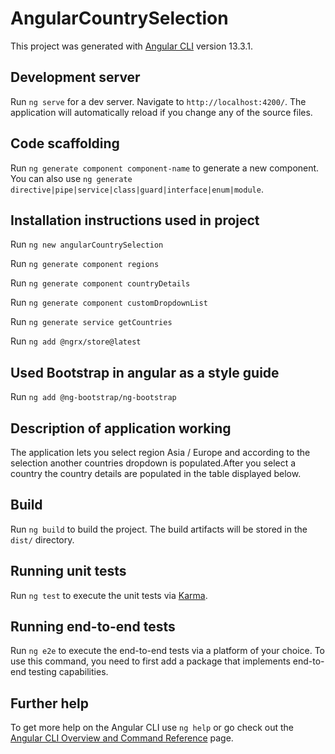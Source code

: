 # AngularCountrySelection

This project was generated with [Angular CLI](https://github.com/angular/angular-cli) version 13.3.1.

## Development server

Run `ng serve` for a dev server. Navigate to `http://localhost:4200/`. The application will automatically reload if you change any of the source files.

## Code scaffolding

Run `ng generate component component-name` to generate a new component. You can also use `ng generate directive|pipe|service|class|guard|interface|enum|module`.

## Installation instructions used in project

Run `ng new angularCountrySelection`

Run `ng generate component regions`

Run `ng generate component countryDetails`

Run `ng generate component customDropdownList`

Run `ng generate service getCountries`

Run `ng add @ngrx/store@latest`

## Used Bootstrap in angular as a style guide

Run `ng add @ng-bootstrap/ng-bootstrap`

## Description of application working

The application lets you select region Asia / Europe and according to the selection another countries dropdown is populated.After you select a country the country details are populated in the table displayed below.

## Build

Run `ng build` to build the project. The build artifacts will be stored in the `dist/` directory.

## Running unit tests

Run `ng test` to execute the unit tests via [Karma](https://karma-runner.github.io).

## Running end-to-end tests

Run `ng e2e` to execute the end-to-end tests via a platform of your choice. To use this command, you need to first add a package that implements end-to-end testing capabilities.

## Further help

To get more help on the Angular CLI use `ng help` or go check out the [Angular CLI Overview and Command Reference](https://angular.io/cli) page.
